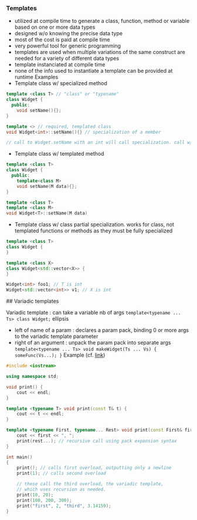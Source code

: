 ### Templates

- utilized at compile time to generate a class, function, method or variable based on one or more data types
- designed w/o knowing the precise data type
- most of the cost is paid at compile time
- very powerful tool for generic programming
- templates are used when multiple variations of the same construct are needed for a variety of different data types
- template instanciated at compile time
- none of the info used to instantiate a template can be provided at runtime
Examples
- Template class w/ specialized method
```cpp
template <class T> // "class" or "typename"
class Widget {
  public:
    void setName(){};
}

template <> // required, templated class
void Widget<int>::setName(){} // specialization of a member

// call to Widget.setName with an int will call specialization. call w/ other type will call base method 
```
- Template class w/ templated method
```cpp
template <class T>
class Widget {
  public:
    template<class M>
    void setName(M data){};
}

template <class T>
template <class M>
void Widget<T>::setName(M data)
```
- Template class w/ class partial specialization. works for class, not templated functions or methods as they must be fully specialized
```cpp
template <class T>
class Widget {
}

template <class X>
class Widget<std::vector<X>> {
}

Widget<int> foo1; // T is int
Widget<std::vector<int>> v1; // X is int
```

## Variadic templates

Variadic template : can take a variable nb of args
`template<typename ... Ts> class Widget;`
ellipsis
- left of name of a param : declares a param pack, binding 0 or more args to the variadic template parameter
- right of an argument : unpack the param pack into separate args `template<typename ... Ts> void makeWidget(Ts ... Vs) { someFunc(Vs...); }`
Example (cf. [link](https://learn.microsoft.com/fr-fr/cpp/cpp/ellipses-and-variadic-templates?view=msvc-170))
```cpp
#include <iostream>

using namespace std;

void print() {
    cout << endl;
}

template <typename T> void print(const T& t) {
    cout << t << endl;
}

template <typename First, typename... Rest> void print(const First& first, const Rest&... rest) {
    cout << first << ", ";
    print(rest...); // recursive call using pack expansion syntax
}

int main()
{
    print(); // calls first overload, outputting only a newline
    print(1); // calls second overload

    // these call the third overload, the variadic template,
    // which uses recursion as needed.
    print(10, 20);
    print(100, 200, 300);
    print("first", 2, "third", 3.14159);
}
```